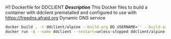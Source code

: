 H1 Dockerfile for DDCLIENT 
***Description***
This Docker files to build a container with ddclient preinstalled and configured to use with https://freedns.afraid.org Dynamic DNS service

```bash
docker build . -t ddclient/alpine --build-arg DD_USERNAME='' --build-arg DD_PASSWORD='' 
docker run -d --name ddclient --restart=unless-stopped ddclient/alpine
```
